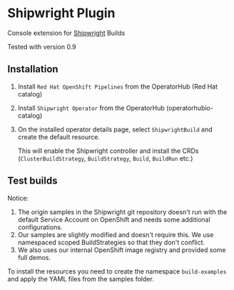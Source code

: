 # Shipwright Plugin

Console extension for [Shipwright](https://shipwright.io/) Builds

Tested with version 0.9

## Installation

1. Install `Red Hat OpenShift Pipelines` from the OperatorHub (Red Hat catalog)
2. Install `Shipwright Operator` from the OperatorHub (operatorhubio-catalog)
3. On the installed operator details page, select `ShipwrightBuild` and create the default resource.

   This will enable the Shipwright controller and install the CRDs (`ClusterBuildStrategy`, `BuildStrategy`, `Build`, `BuildRun` etc.)

## Test builds

Notice:

1. The origin samples in the Shipwright git repository doesn't run with the default Service Account on OpenShift and needs some additional configurations.
2. Our samples are slightly modified and doesn't require this. We use namespaced scoped BuildStrategies so that they don't conflict.
3. We also uses our internal OpenShift image registry and provided some full demos.

To install the resources you need to create the namespace `build-examples` and apply the YAML files from the samples folder.
